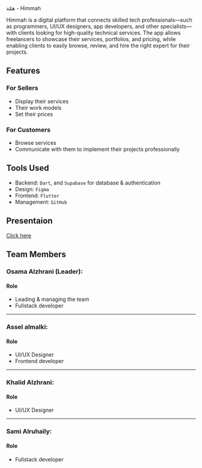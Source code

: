 <body> <h 1>همّة - Himmah</h1> <p>Himmah is a digital platform that connects skilled tech professionals—such as programmers, UI/UX designers, app developers, and other specialists—with clients looking for high-quality technical services. The app allows freelancers to showcase their services, portfolios, and pricing, while enabling clients to easily browse, review, and hire the right expert for their projects.</p>

<h2>Features</h2>
<h3>For Sellers</h3>
<ul>
 <li>Display their services</li>
 <li>Their work models</li>
 <li>Set their prices</li>
</ul>

<h3>For Customers</h3>
<ul>
	<li>Browse services</li>
	<li>Communicate with them to implement their projects professionally</li>
</ul>

<h2>Tools Used</h2>
<ul>
	<li>Backend: <code>Dart</code>, and <code>Supabase</code> for database & authentication</li>
	<li>Design: <code>Figma</code></li>
	<li>Frontend: <code>Flutter</code></li>
	<li>Management: <code>GitHub</code></li>
</ul>

<h2>Presentaion</h2>
<a href="https://www.canva.com/design/DAGq5N1b2Y8/sMFSRRKEJx8FQzt4KIVGaA/edit?utm_content=DAGq5N1b2Y8&utm_campaign=designshare&utm_medium=link2&utm_source=sharebutton">Click here</a>

<h2>Team Members</h2>
<h3>Osama Alzhrani (Leader):</h3> 

<h4>Role</h4>
<ul>
	<li> Leading & managing the team</li>
	<li> Fullstack developer</li>
</ul>


<hr>
<h3>Assel almalki:</h3> 

<h4>Role</h4>
<ul>
	<li> UI/UX Designer</li>
	<li> Frontend developer</li>
</ul>

<hr>
<h3>Khalid Alzhrani:</h3> 

<h4>Role</h4>
<ul>
	<li>UI/UX Designer</li>
</ul>



<hr>
<h3>Sami Alruhaily:</h3> 

<h4>Role</h4>
<ul>
	<li>Fullstack developer</li>
</ul>
